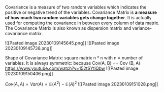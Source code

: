 Covariance is a measure of two random variables which indicates the positive or negative trend of the variables.
Covariance Matrix is **a measure of how much two random variables gets change together**. It is actually used for computing the covariance in between every column of data matrix. The Covariance Matrix is also known as dispersion matrix and variance-covariance matrix.

![[Pasted image 20230109145645.png]]
![[Pasted image 20230109145736.png]]

Shape of Covariance Matrix: square matrix n * n with n = number of variables.
It is always symmetric: because Cov(A, B) == Cov (B, A)
https://www.youtube.com/watch?v=152tSYtiQbw
![[Pasted image 20230109150406.png]]

$Cov(A, A) = Var(A)=\mathbb{E}(A^{2})-\mathbb{E}(A)^{2}$
![[Pasted image 20230109151028.png]]